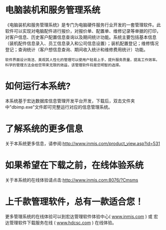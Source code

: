 # 电脑装机和服务管理系统

   《电脑装机和服务管理系统》是专门为电脑硬件服务行业开发的一套管理软件。此软件可以实现对电脑配件进行报价，对报价单、配置单、维修记录等单据的打印，对客户信息、历史客户配置信息查询以及期间统计功能。系统主要包括基本信息（装机配件信息录入、员工信息录入和公司信息设置）；装机配置登记；维修情况登记；查询统计（客户想信息查询、期间收入统计和维修费用统计）功能。

    软件界面设计简洁、美观其人性化的管理可以使用户轻易上手，提升服务质量，提高工作效率。科学的管理方法会给您带来无限的效益，该管理软件将是您明智的选择。


# 如何运行本系统?

本系统基于宏达数据库信息管理开发平台开发，下载后，双击文件夹中"dbimp.exe"文件即可完整运行对应的信息管理系统。

# 了解系统的更多信息

关于本系统更多信息，请参阅:http://www.inmis.com/product_view.asp?id=531

# 如果希望在下载之前，在线体验系统

关于本系统的在线体验请点击:http://www.inmis.com:8076/?Cmsms

# 上千款管理软件，总有一款适合您！

更多管理系统的在线体验可以到宏达管理软件体验中心( www.inmis.com ) 或 宏达管理软件下载服务在线 ( www.hdcsc.com ) 在线体验。

